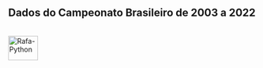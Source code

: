 ## Dados do Campeonato Brasileiro de 2003 a 2022


<div style="display: inline_block"><br>
  <img align="center" alt="Rafa-Python" height="50" width="60" src="https://media.istockphoto.com/id/1415663043/pt/vetorial/brazil-shield-team-badge-for-football-tournament.jpg?s=1024x1024&w=is&k=20&c=HrT1ldlioCr8rVVfFv5mpLJ827h_nvu07P_JtdbGBp4=">

  

  


</div>
  
